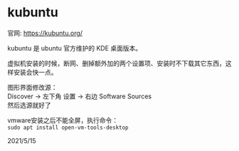 # kubuntu

官网: https://kubuntu.org/  

kubuntu 是 ubuntu 官方维护的 KDE 桌面版本。  

虚拟机安装的时候，断网、删掉额外加的两个设置项、安装时不下载其它东西，这样安装会快一点。  

图形界面修改源：  
Discover -> 左下角 设置 -> 右边 Software Sources  
然后选源就好了  

vmware安装之后不能全屏，执行命令：  
`sudo apt install open-vm-tools-desktop`  


2021/5/15  
